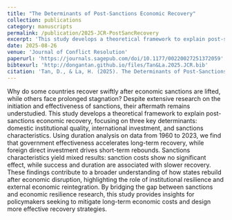 ```yaml
---
title: "The Determinants of Post-Sanctions Economic Recovery"
collection: publications
category: manuscripts
permalink: /publication/2025-JCR-PostSancRecovery
excerpt: 'This study develops a theoretical framework to explain post-sanctions economic recovery, focusing on three key determinants.'
date: 2025-08-26
venue: 'Journal of Conflict Resolution'
paperurl: 'https://journals.sagepub.com/doi/10.1177/00220027251372059'
bibtexurl: 'http://dongantan.github.io/files/Tan&La.2025.JCR.bib'
citation: 'Tan, D., & La, H. (2025). The Determinants of Post-Sanctions Economic Recovery. <i>Journal of Conflict Resolution</i>, 0(0),1-28.'
---
```

Why do some countries recover swiftly after economic sanctions are lifted, while others face prolonged stagnation? Despite extensive research on the initiation and effectiveness of sanctions, their aftermath remains understudied. This study develops a theoretical framework to explain post-sanctions economic recovery, focusing on three key determinants: domestic institutional quality, international investment, and sanctions characteristics. Using duration analysis on data from 1960 to 2023, we find that government effectiveness accelerates long-term recovery, while foreign direct investment drives short-term rebounds. Sanctions characteristics yield mixed results: sanction costs show no significant effect, while success and duration are associated with slower recovery. These findings contribute to a broader understanding of how states rebuild after economic disruption, highlighting the role of institutional resilience and external economic reintegration. By bridging the gap between sanctions and economic resilience research, this study provides insights for policymakers seeking to mitigate long-term economic costs and design more effective recovery strategies.


